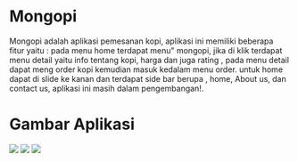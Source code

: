 # Mongopi

Mongopi adalah aplikasi pemesanan kopi, aplikasi ini memiliki beberapa fitur yaitu : pada menu home terdapat menu" mongopi, jika di klik terdapat menu detail yaitu info tentang kopi, harga dan juga rating , pada menu detail dapat meng order kopi kemudian masuk kedalam menu order. untuk home dapat di slide ke kanan dan terdapat side bar berupa , home, About us, dan contact us, aplikasi ini masih dalam pengembangan!.

# Gambar Aplikasi
![](https://i.ibb.co/hRYrT6Q/Whats-App-Image-2020-05-26-at-9-27-12-PM.jpg)
![](https://i.ibb.co/w0pGht9/Whats-App-Image-2020-06-08-at-6-24-35-PM-1.jpg)
![](https://i.ibb.co/WKSpFLz/Whats-App-Image-2020-06-08-at-6-24-35-PM.jpg)
